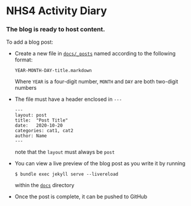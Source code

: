 # NHS4 Activity Diary

### The blog is ready to host content.

To add a blog post:

- Create a new file in [`docs/_posts`](docs/_posts) named according to the following format:

    `YEAR-MONTH-DAY-title.markdown`
    
    Where `YEAR` is a four-digit number, `MONTH` and `DAY` are both two-digit numbers

- The file must have a header enclosed in `---`
    ```
    ---
    layout: post
    title:  "Post Title"
    date:   2020-10-20
    categories: cat1, cat2
    author: Name
    ---
    ```
    note that the `layout` must always be `post`

- You can view a live preview of the blog post as you write it by running
    ```
    $ bundle exec jekyll serve --livereload
    ```
    within the [`docs`](docs/) directory

- Once the post is complete, it can be pushed to GitHub
